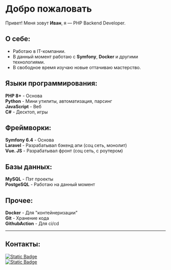 
# Добро пожаловать

Привет! Меня зовут **Иван**, я — PHP Backend Developer.
## О себе:
- Работаю в IT-компании.
- В данный момент работаю с **Symfony**, **Docker** и другими технологиями.
- В свободное время изучаю новые оттачиваю мастерство.
## Языки программирования:

**PHP 8+** - Основа  
**Python** - Мини утилиты, автоматизация, парсинг  
**JavaScript** - Веб     
**C#** - Десктоп, игры          
## Фреймворки:
**Symfony 6.4** - Основа     
**Laravel** - Разрабатывал бэкенд апи (соц сеть, монолит)     
**Vue. JS** - Разрабатывал фронт (соц сеть, с роутером)     
## Базы данных:
**MySQL** - Пэт проекты     
**PostgeSQL** - Работаю на данный момент
## Прочее:
**Docker** - Для "контейнеризации"  
**Git** - Хранение кода  
**GithubAction** - Для ci/cd   

---
## Контакты:

[![Static Badge](https://img.shields.io/badge/Email-black?style=flat&logo=maildotru)
](mailto:introvert696@yandex.ru)           
[![Static Badge](https://img.shields.io/badge/Telegram-black?style=flat&logo=telegram)
](https://t.me/introvert696)
